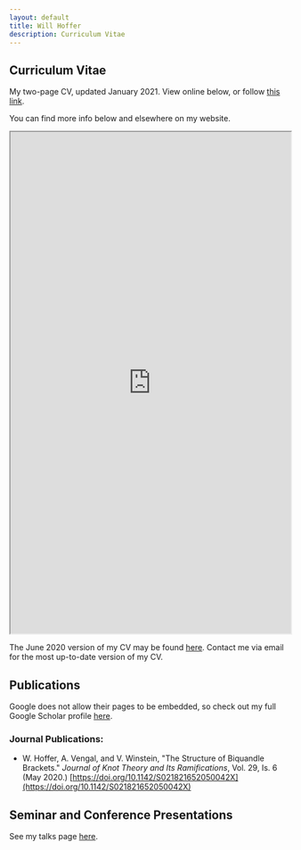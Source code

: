 ```yaml
---
layout: default
title: Will Hoffer
description: Curriculum Vitae
---
```


## Curriculum Vitae

My two-page CV, updated January 2021. View online below, or follow [this link](https://willhoffer.com/uploads/docs/personal/Curriculum%20Vitae%20of%20Will%20Hoffer,%20January%202021.pdf). 

You can find more info below and elsewhere on my website.

<iframe src="https://willhoffer.com/uploads/docs/personal/Curriculum%20Vitae%20of%20Will%20Hoffer,%20January%202021.pdf" width="100%" height="900">
</iframe>

The June 2020 version of my CV may be found [here](https://willhoffer.com/uploads/media/default/Curriculum%20Vitae%20of%20Will%20Hoffer%2C%20August%202020%20(Online).pdf). Contact me via email for the most up-to-date version of my CV.

## Publications

Google does not allow their pages to be embedded, so check out my full Google Scholar profile [here](https://scholar.google.com/citations?hl=en&user=kaJEJSoAAAAJ).

<!--
<iframe src="https://scholar.google.com/citations?user=kaJEJSoAAAAJ&hl=en&authuser=1" width="100%" height="500">
</iframe>
-->

### Journal Publications:

- W. Hoffer, A. Vengal, and V. Winstein, "The Structure of Biquandle Brackets." *Journal of Knot Theory and Its Ramifications*, Vol. 29, Is. 6 (May 2020.)  [https://doi.org/10.1142/S021821652050042X](https://doi.org/10.1142/S021821652050042X)


## Seminar and Conference Presentations

See my talks page [here](https://willhoffer.com/talks).
